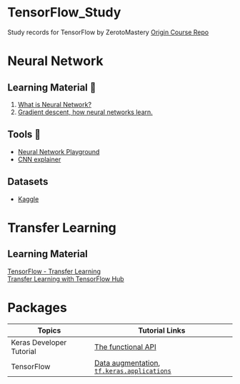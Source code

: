 # TensorFlow_Study
Study records for TensorFlow by ZerotoMastery
[Origin Course Repo](https://github.com/mrdbourke/tensorflow-deep-learning)

# Neural Network
 ## Learning Material 📗
 1. [What is Neural Network?](https://www.youtube.com/watch?v=aircAruvnKk)
 2. [Gradient descent, how neural networks learn.](https://www.youtube.com/watch?v=IHZwWFHWa-w)

## Tools 🔧
* [Neural Network Playground](https://playground.tensorflow.org/#activation=tanh&batchSize=10&dataset=circle&regDataset=reg-plane&learningRate=0.03&regularizationRate=0&noise=0&networkShape=4,2&seed=0.07411&showTestData=false&discretize=false&percTrainData=50&x=true&y=true&xTimesY=false&xSquared=false&ySquared=false&cosX=false&sinX=false&cosY=false&sinY=false&collectStats=false&problem=classification&initZero=false&hideText=false)
* [CNN explainer](https://poloclub.github.io/cnn-explainer/#article-convolution)

## Datasets
* [Kaggle](https://www.kaggle.com/datasets)

# Transfer Learning
## Learning Material
[TensorFlow - Transfer Learning](https://www.tensorflow.org/tutorials/images/transfer_learning)  
[Transfer Learning with TensorFlow Hub](https://www.tensorflow.org/tutorials/images/transfer_learning_with_hub)

# Packages
| Topics | Tutorial Links |
| ------ | -------------- |
| Keras Developer Tutorial| [The functional API](https://keras.io/guides/functional_api/#the-functional-api)|
| TensorFlow | [Data augmentation](),  [`tf.keras.applications`](https://www.tensorflow.org/api_docs/python/tf/keras/applications)|
